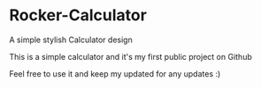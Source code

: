 # Rocker-Calculator
A simple stylish Calculator design

This is a simple calculator and it's my first public project on Github

Feel free to use it and keep my updated for any updates :)
